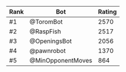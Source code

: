 Rank|Bot|Rating
---|---|---
#1|@ToromBot|2570
#2|@RaspFish|2517
#3|@OpeningsBot|2056
#4|@pawnrobot|1370
#5|@MinOpponentMoves|864
